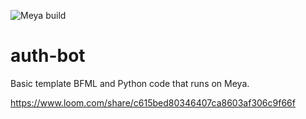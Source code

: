 ![Meya build](https://github.com/meya-ai/grid-template-hello-world/workflows/Meya%20build/badge.svg)

# auth-bot

Basic template BFML and Python code that runs on Meya.

https://www.loom.com/share/c615bed80346407ca8603af306c9f66f